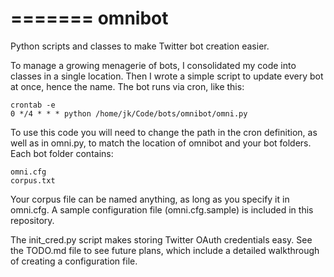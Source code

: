 =======
omnibot
=======

Python scripts and classes to make Twitter bot creation easier.

To manage a growing menagerie of bots, I consolidated my code into classes in a single location. Then I wrote a simple script to update every bot at once, hence the name. The bot runs via cron, like this:

	crontab -e
	0 */4 * * * python /home/jk/Code/bots/omnibot/omni.py

To use this code you will need to change the path in the cron definition, as well as in omni.py, to match the location of omnibot and your bot folders. Each bot folder contains:

	omni.cfg
	corpus.txt

Your corpus file can be named anything, as long as you specify it in omni.cfg. A sample configuration file (omni.cfg.sample) is included in this repository.

The init_cred.py script makes storing Twitter OAuth credentials easy. See the TODO.md file to see future plans, which include a detailed walkthrough of creating a configuration file.
